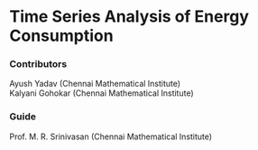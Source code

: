 # Time Series Analysis of Energy Consumption

### Contributors
Ayush Yadav (Chennai Mathematical Institute) <br>
Kalyani Gohokar (Chennai Mathematical Institute)

### Guide 
Prof. M. R. Srinivasan (Chennai Mathematical Institute)
